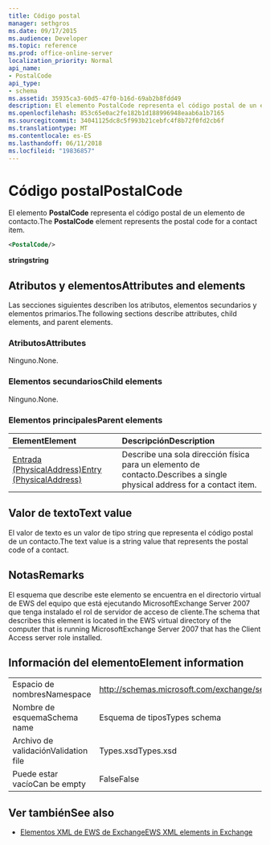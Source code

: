 ```yaml
---
title: Código postal
manager: sethgros
ms.date: 09/17/2015
ms.audience: Developer
ms.topic: reference
ms.prod: office-online-server
localization_priority: Normal
api_name:
- PostalCode
api_type:
- schema
ms.assetid: 35935ca3-60d5-47f0-b16d-69ab2b8fdd49
description: El elemento PostalCode representa el código postal de un elemento de contacto.
ms.openlocfilehash: 853c65e0ac2fe182b1d188996948eaab6a1b7165
ms.sourcegitcommit: 34041125dc8c5f993b21cebfc4f8b72f0fd2cb6f
ms.translationtype: MT
ms.contentlocale: es-ES
ms.lasthandoff: 06/11/2018
ms.locfileid: "19836857"
---
```

# <a name="postalcode"></a><span data-ttu-id="288a4-103">Código postal</span><span class="sxs-lookup"><span data-stu-id="288a4-103">PostalCode</span></span>

<span data-ttu-id="288a4-104">El elemento **PostalCode** representa el código postal de un elemento de contacto.</span><span class="sxs-lookup"><span data-stu-id="288a4-104">The **PostalCode** element represents the postal code for a contact item.</span></span> 
  
```xml
<PostalCode/>
```

 <span data-ttu-id="288a4-105">**string**</span><span class="sxs-lookup"><span data-stu-id="288a4-105">**string**</span></span>
## <a name="attributes-and-elements"></a><span data-ttu-id="288a4-106">Atributos y elementos</span><span class="sxs-lookup"><span data-stu-id="288a4-106">Attributes and elements</span></span>

<span data-ttu-id="288a4-107">Las secciones siguientes describen los atributos, elementos secundarios y elementos primarios.</span><span class="sxs-lookup"><span data-stu-id="288a4-107">The following sections describe attributes, child elements, and parent elements.</span></span>
  
### <a name="attributes"></a><span data-ttu-id="288a4-108">Atributos</span><span class="sxs-lookup"><span data-stu-id="288a4-108">Attributes</span></span>

<span data-ttu-id="288a4-109">Ninguno.</span><span class="sxs-lookup"><span data-stu-id="288a4-109">None.</span></span>
  
### <a name="child-elements"></a><span data-ttu-id="288a4-110">Elementos secundarios</span><span class="sxs-lookup"><span data-stu-id="288a4-110">Child elements</span></span>

<span data-ttu-id="288a4-111">Ninguno.</span><span class="sxs-lookup"><span data-stu-id="288a4-111">None.</span></span>
  
### <a name="parent-elements"></a><span data-ttu-id="288a4-112">Elementos principales</span><span class="sxs-lookup"><span data-stu-id="288a4-112">Parent elements</span></span>

|<span data-ttu-id="288a4-113">**Element**</span><span class="sxs-lookup"><span data-stu-id="288a4-113">**Element**</span></span>|<span data-ttu-id="288a4-114">**Descripción**</span><span class="sxs-lookup"><span data-stu-id="288a4-114">**Description**</span></span>|
|:-----|:-----|
|[<span data-ttu-id="288a4-115">Entrada (PhysicalAddress)</span><span class="sxs-lookup"><span data-stu-id="288a4-115">Entry (PhysicalAddress)</span></span>](entry-physicaladdress.md) <br/> |<span data-ttu-id="288a4-116">Describe una sola dirección física para un elemento de contacto.</span><span class="sxs-lookup"><span data-stu-id="288a4-116">Describes a single physical address for a contact item.</span></span>  <br/> |
   
## <a name="text-value"></a><span data-ttu-id="288a4-117">Valor de texto</span><span class="sxs-lookup"><span data-stu-id="288a4-117">Text value</span></span>

<span data-ttu-id="288a4-118">El valor de texto es un valor de tipo string que representa el código postal de un contacto.</span><span class="sxs-lookup"><span data-stu-id="288a4-118">The text value is a string value that represents the postal code of a contact.</span></span>
  
## <a name="remarks"></a><span data-ttu-id="288a4-119">Notas</span><span class="sxs-lookup"><span data-stu-id="288a4-119">Remarks</span></span>

<span data-ttu-id="288a4-120">El esquema que describe este elemento se encuentra en el directorio virtual de EWS del equipo que está ejecutando MicrosoftExchange Server 2007 que tenga instalado el rol de servidor de acceso de cliente.</span><span class="sxs-lookup"><span data-stu-id="288a4-120">The schema that describes this element is located in the EWS virtual directory of the computer that is running MicrosoftExchange Server 2007 that has the Client Access server role installed.</span></span>
  
## <a name="element-information"></a><span data-ttu-id="288a4-121">Información del elemento</span><span class="sxs-lookup"><span data-stu-id="288a4-121">Element information</span></span>

|||
|:-----|:-----|
|<span data-ttu-id="288a4-122">Espacio de nombres</span><span class="sxs-lookup"><span data-stu-id="288a4-122">Namespace</span></span>  <br/> |http://schemas.microsoft.com/exchange/services/2006/types  <br/> |
|<span data-ttu-id="288a4-123">Nombre de esquema</span><span class="sxs-lookup"><span data-stu-id="288a4-123">Schema name</span></span>  <br/> |<span data-ttu-id="288a4-124">Esquema de tipos</span><span class="sxs-lookup"><span data-stu-id="288a4-124">Types schema</span></span>  <br/> |
|<span data-ttu-id="288a4-125">Archivo de validación</span><span class="sxs-lookup"><span data-stu-id="288a4-125">Validation file</span></span>  <br/> |<span data-ttu-id="288a4-126">Types.xsd</span><span class="sxs-lookup"><span data-stu-id="288a4-126">Types.xsd</span></span>  <br/> |
|<span data-ttu-id="288a4-127">Puede estar vacío</span><span class="sxs-lookup"><span data-stu-id="288a4-127">Can be empty</span></span>  <br/> |<span data-ttu-id="288a4-128">False</span><span class="sxs-lookup"><span data-stu-id="288a4-128">False</span></span>  <br/> |
   
## <a name="see-also"></a><span data-ttu-id="288a4-129">Ver también</span><span class="sxs-lookup"><span data-stu-id="288a4-129">See also</span></span>



- [<span data-ttu-id="288a4-130">Elementos XML de EWS de Exchange</span><span class="sxs-lookup"><span data-stu-id="288a4-130">EWS XML elements in Exchange</span></span>](ews-xml-elements-in-exchange.md)

